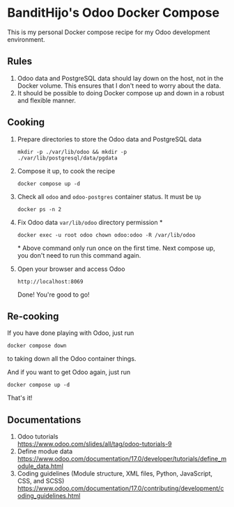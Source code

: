 # BanditHijo's Odoo Docker Compose

This is my personal Docker compose recipe for my Odoo development environment.


## Rules

1. Odoo data and PostgreSQL data should lay down on the host, not in the Docker volume. This ensures that I don't need to worry about the data.
1. It should be possible to doing Docker compose up and down in a robust and flexible manner.


## Cooking

1. Prepare directories to store the Odoo data and PostgreSQL data
   ```
   mkdir -p ./var/lib/odoo && mkdir -p ./var/lib/postgresql/data/pgdata
   ```

1. Compose it up, to cook the recipe

   ```
   docker compose up -d
   ```

1. Check all `odoo` and `odoo-postgres` container status. It must be `Up`

   ```
   docker ps -n 2
   ```

1. Fix Odoo data `var/lib/odoo` directory permission *

   ```
   docker exec -u root odoo chown odoo:odoo -R /var/lib/odoo
   ```
   \* Above command only run once on the first time. Next compose up, you don't need to run this command again.

1. Open your browser and access Odoo
   ```
   http://localhost:8069
   ```
   Done! You're good to go!


## Re-cooking

If you have done playing with Odoo, just run

```
docker compose down
```
to taking down all the Odoo container things.

And if you want to get Odoo again, just run 

```
docker compose up -d
```

That's it!


## Documentations

1. Odoo tutorials \
   <https://www.odoo.com/slides/all/tag/odoo-tutorials-9>
1. Define modue data \
   <https://www.odoo.com/documentation/17.0/developer/tutorials/define_module_data.html>
1. Coding guidelines (Module structure, XML files, Python, JavaScript, CSS, and SCSS) \
   <https://www.odoo.com/documentation/17.0/contributing/development/coding_guidelines.html>
